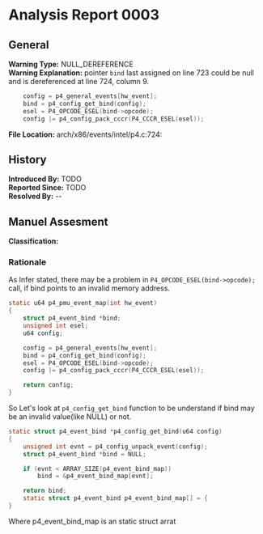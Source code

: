 # Analysis Report 0003 #

## General ##
**Warning Type:** NULL_DEREFERENCE  
**Warning Explanation:**  pointer `bind` last assigned on line 723 could be null and is dereferenced at line 724, column 9.
```C
   	config = p4_general_events[hw_event];
   	bind = p4_config_get_bind(config);
 	esel = P4_OPCODE_ESEL(bind->opcode);
 	config |= p4_config_pack_cccr(P4_CCCR_ESEL(esel));

```
**File Location:** arch/x86/events/intel/p4.c:724:
## History ##
**Introduced By:** TODO  
**Reported Since:** TODO  
**Resolved By:** --

## Manuel Assesment ##
**Classification:** 
### Rationale ###
As Infer stated, there may be a problem in ```P4_OPCODE_ESEL(bind->opcode);``` call, if bind points to an invalid memory address.
```C
static u64 p4_pmu_event_map(int hw_event)
{
	struct p4_event_bind *bind;
	unsigned int esel;
	u64 config;

	config = p4_general_events[hw_event];
	bind = p4_config_get_bind(config);
	esel = P4_OPCODE_ESEL(bind->opcode);
	config |= p4_config_pack_cccr(P4_CCCR_ESEL(esel));

	return config;
}
```
So Let's look at ```p4_config_get_bind``` function to be understand if bind may be an invalid value(like NULL) or not.
```C
static struct p4_event_bind *p4_config_get_bind(u64 config)
{
	unsigned int evnt = p4_config_unpack_event(config);
	struct p4_event_bind *bind = NULL;

	if (evnt < ARRAY_SIZE(p4_event_bind_map))
		bind = &p4_event_bind_map[evnt];

	return bind;
	static struct p4_event_bind p4_event_bind_map[] = {
}
```

Where p4_event_bind_map is an static struct arrat
